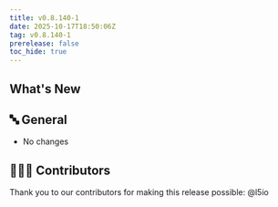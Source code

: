 ```yaml
---
title: v0.8.140-1
date: 2025-10-17T18:50:06Z
tag: v0.8.140-1
prerelease: false
toc_hide: true
---
```


## What's New
## 🔤 General
* No changes

## 👨🏽‍💻 Contributors

Thank you to our contributors for making this release possible:
@l5io
